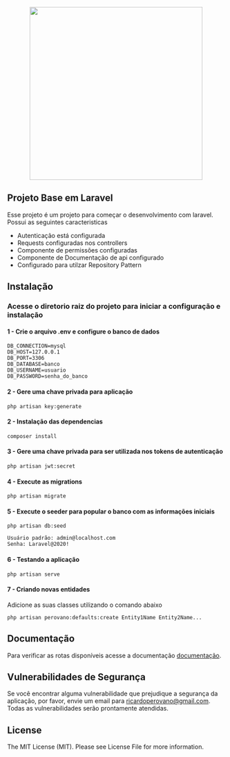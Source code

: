 <p align="center"><img src="https://res.cloudinary.com/dtfbvvkyp/image/upload/v1566331377/laravel-logolockup-cmyk-red.svg" width="400"></p>

## Projeto Base em Laravel

Esse projeto é um projeto para começar o desenvolvimento com laravel. Possui as seguintes caracteristicas

-   Autenticação está configurada
-   Requests configuradas nos controllers
-   Componente de permissões configuradas
-   Componente de Documentação de api configurado
-   Configurado para utilzar Repository Pattern

## Instalação

### Acesse o diretorio raiz do projeto para iniciar a configuração e instalação

#### 1 - Crie o arquivo .env e configure o banco de dados

```
DB_CONNECTION=mysql
DB_HOST=127.0.0.1
DB_PORT=3306
DB_DATABASE=banco
DB_USERNAME=usuario
DB_PASSWORD=senha_do_banco
```

#### 2 - Gere uma chave privada para aplicação

```
php artisan key:generate
```

#### 2 - Instalação das dependencias

```
composer install
```

#### 3 - Gere uma chave privada para ser utilizada nos tokens de autenticação

```
php artisan jwt:secret
```

#### 4 - Execute as migrations

```
php artisan migrate
```

#### 5 - Execute o seeder para popular o banco com as informações iniciais

```
php artisan db:seed

Usuário padrão: admin@localhost.com
Senha: Laravel@2020!
```

#### 6 - Testando a aplicação

```
php artisan serve
```

#### 7 - Criando novas entidades

Adicione as suas classes utilizando o comando abaixo

```
php artisan perovano:defaults:create Entity1Name Entity2Name...
```

## Documentação

Para verificar as rotas disponíveis acesse a documentação [documentação](http://localhost:8000/doc).

## Vulnerabilidades de Segurança

Se você encontrar alguma vulnerabilidade que prejudique a segurança da aplicação, por favor, envie um email para [ricardoperovano@gmail.com](mailto:ricardoperovano@gmail.com). Todas as vulnerabilidades serão prontamente atendidas.

## License

The MIT License (MIT). Please see License File for more information.
